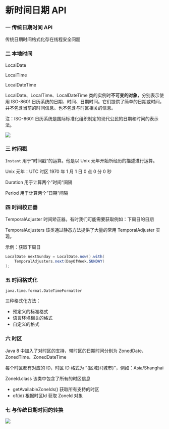 # 新时间日期 API

### 一 传统日期时间 API

传统日期时间格式化存在线程安全问题

### 二 本地时间

LocalDate

LocalTime

LocalDateTime

LocalDate、LocalTime、LocalDateTime 类的实例时**不可变的对象**，分别表示使用 ISO-8601 日历系统的日期、时间、日期时间。它们提供了简单的日期或时间，并不包含当前的时间信息。也不包含与时区相关的信息。

注：ISO-8601 日历系统是国际标准化组织制定的现代公民的日期和时间的表示法。

![](img/LocalDateTime.jpg)

### 三 时间戳

`Instant` 用于”时间戳“的运算。他是以 Unix 元年开始所经历的描述进行运算。

Unix 元年：UTC 时区 1970 年 1 月 1 日 0 点 0 分 0 秒 

Duration	用于计算两个”时间“间隔

Period		用于计算两个”日期“间隔

### 四 时间校正器

TemporalAdjuster     时间矫正器。有时我们可能需要获取例如：下周日的日期

TemporalAdjusters   该类通过静态方法提供了大量的常用 TemporalAdjuster 实现。

示例：获取下周日

````java
LocalDate nextSunday = LocalDate.now().with(
    TemporalAdjusters.next(DayOfWeek.SUNDAY)
);
````

### 五 时间格式化

`java.time.format.DateTimeFormatter`

三种格式化方法：

* 预定义的标准格式
* 语言环境相关的格式
* 自定义的格式

### 六 时区

Java 8 中加入了对时区的支持，带时区的日期时间分别为 ZonedDate、ZonedTime、ZonedDateTime

每个时区都有对应的 ID，时区 ID 格式为 “{区域}/{城市}”，例如：Asia/Shanghai

ZoneId.class	该类中包含了所有的时区信息

* getAvailableZoneIds()    获取所有支持的时区
* of(id)    根据时区Id 获取 ZoneId 对象

### 七 与传统日期时间的转换

![](img/OldNew.jpg)